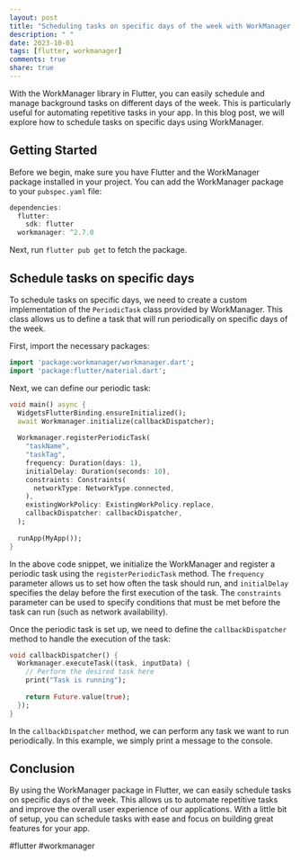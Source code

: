 ```yaml
---
layout: post
title: "Scheduling tasks on specific days of the week with WorkManager in Flutter"
description: " "
date: 2023-10-01
tags: [flutter, workmanager]
comments: true
share: true
---
```


With the WorkManager library in Flutter, you can easily schedule and manage background tasks on different days of the week. This is particularly useful for automating repetitive tasks in your app. In this blog post, we will explore how to schedule tasks on specific days using WorkManager.

## Getting Started

Before we begin, make sure you have Flutter and the WorkManager package installed in your project. You can add the WorkManager package to your `pubspec.yaml` file:

```dart
dependencies:
  flutter:
    sdk: flutter
  workmanager: ^2.7.0
```

Next, run `flutter pub get` to fetch the package.

## Schedule tasks on specific days

To schedule tasks on specific days, we need to create a custom implementation of the `PeriodicTask` class provided by WorkManager. This class allows us to define a task that will run periodically on specific days of the week.

First, import the necessary packages:

```dart
import 'package:workmanager/workmanager.dart';
import 'package:flutter/material.dart';
```

Next, we can define our periodic task:

```dart
void main() async {
  WidgetsFlutterBinding.ensureInitialized();
  await Workmanager.initialize(callbackDispatcher);
  
  Workmanager.registerPeriodicTask(
    "taskName", 
    "taskTag",
    frequency: Duration(days: 1),
    initialDelay: Duration(seconds: 10),
    constraints: Constraints(
      networkType: NetworkType.connected,
    ),
    existingWorkPolicy: ExistingWorkPolicy.replace,
    callbackDispatcher: callbackDispatcher,
  );
  
  runApp(MyApp());
}
```

In the above code snippet, we initialize the WorkManager and register a periodic task using the `registerPeriodicTask` method. The `frequency` parameter allows us to set how often the task should run, and `initialDelay` specifies the delay before the first execution of the task. The `constraints` parameter can be used to specify conditions that must be met before the task can run (such as network availability).

Once the periodic task is set up, we need to define the `callbackDispatcher` method to handle the execution of the task:

```dart
void callbackDispatcher() {
  Workmanager.executeTask((task, inputData) {
    // Perform the desired task here
    print("Task is running");
  
    return Future.value(true);
  });
}
```

In the `callbackDispatcher` method, we can perform any task we want to run periodically. In this example, we simply print a message to the console.

## Conclusion

By using the WorkManager package in Flutter, we can easily schedule tasks on specific days of the week. This allows us to automate repetitive tasks and improve the overall user experience of our applications. With a little bit of setup, you can schedule tasks with ease and focus on building great features for your app.

#flutter #workmanager